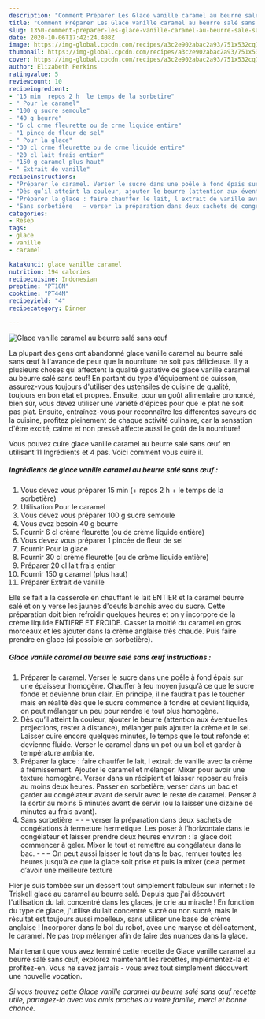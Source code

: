 ```yaml
---
description: "Comment Préparer Les Glace vanille caramel au beurre salé sans œuf"
title: "Comment Préparer Les Glace vanille caramel au beurre salé sans œuf"
slug: 1350-comment-preparer-les-glace-vanille-caramel-au-beurre-sale-sans-ouf
date: 2020-10-06T17:42:24.408Z
image: https://img-global.cpcdn.com/recipes/a3c2e902abac2a93/751x532cq70/glace-vanille-caramel-au-beurre-sale-sans-oeuf-photo-principale-de-la-recette.jpg
thumbnail: https://img-global.cpcdn.com/recipes/a3c2e902abac2a93/751x532cq70/glace-vanille-caramel-au-beurre-sale-sans-oeuf-photo-principale-de-la-recette.jpg
cover: https://img-global.cpcdn.com/recipes/a3c2e902abac2a93/751x532cq70/glace-vanille-caramel-au-beurre-sale-sans-oeuf-photo-principale-de-la-recette.jpg
author: Elizabeth Perkins
ratingvalue: 5
reviewcount: 10
recipeingredient:
- "15 min  repos 2 h  le temps de la sorbetire"
- " Pour le caramel"
- "100 g sucre semoule"
- "40 g beurre"
- "6 cl crme fleurette ou de crme liquide entire"
- "1 pince de fleur de sel"
- " Pour la glace"
- "30 cl crme fleurette ou de crme liquide entire"
- "20 cl lait frais entier"
- "150 g caramel plus haut"
- " Extrait de vanille"
recipeinstructions:
- "Préparer le caramel. Verser le sucre dans une poêle à fond épais sur une épaisseur homogène. Chauffer à feu moyen jusqu’à ce que le sucre fonde et devienne brun clair. En principe, il ne faudrait pas le toucher mais en réalité dès que le sucre commence à fondre et devient liquide, on peut mélanger un peu pour rendre le tout plus homogène."
- "Dès qu’il atteint la couleur, ajouter le beurre (attention aux éventuelles projections, rester à distance), mélanger puis ajouter la crème et le sel. Laisser cuire encore quelques minutes, le temps que le tout refonde et devienne fluide. Verser le caramel dans un pot ou un bol et garder à température ambiante."
- "Préparer la glace : faire chauffer le lait, l extrait de vanille avec la crème à frémissement. Ajouter le caramel et mélanger. Mixer pour avoir une texture homogène. Verser dans un récipient et laisser reposer au frais au moins deux heures. Passer en sorbetière, verser dans un bac et garder au congélateur avant de servir avec le reste de caramel. Penser à la sortir au moins 5 minutes avant de servir (ou la laisser une dizaine de minutes au frais avant)."
- "Sans sorbetière   – verser la préparation dans deux sachets de congélations à fermeture hermétique. Les poser à l’horizontale dans le congélateur et laisser prendre deux heures environ : la glace doit commencer à geler. Mixer le tout et remettre au congélateur dans le bac.  – On peut aussi laisser le tout dans le bac, remuer toutes les heures jusqu’à ce que la glace soit prise et puis la mixer (cela permet d’avoir une meilleure texture"
categories:
- Resep
tags:
- glace
- vanille
- caramel

katakunci: glace vanille caramel 
nutrition: 194 calories
recipecuisine: Indonesian
preptime: "PT18M"
cooktime: "PT44M"
recipeyield: "4"
recipecategory: Dinner

---
```



![Glace vanille caramel au beurre salé sans œuf](https://img-global.cpcdn.com/recipes/a3c2e902abac2a93/751x532cq70/glace-vanille-caramel-au-beurre-sale-sans-oeuf-photo-principale-de-la-recette.jpg)

La plupart des gens ont abandonné glace vanille caramel au beurre salé sans œuf à l'avance de peur que la nourriture ne soit pas délicieuse. Il y a plusieurs choses qui affectent la qualité gustative de glace vanille caramel au beurre salé sans œuf! En partant du type d'équipement de cuisson, assurez-vous toujours d'utiliser des ustensiles de cuisine de qualité, toujours en bon état et propres. Ensuite, pour un goût alimentaire prononcé, bien sûr, vous devez utiliser une variété d'épices pour que le plat ne soit pas plat. Ensuite, entraînez-vous pour reconnaître les différentes saveurs de la cuisine, profitez pleinement de chaque activité culinaire, car la sensation d'être excité, calme et non pressé affecte aussi le goût de la nourriture!

<!--inarticleads1-->

Vous pouvez cuire glace vanille caramel au beurre salé sans œuf en utilisant 11 Ingrédients et 4 pas. Voici comment vous cuire il.

##### Ingrédients de glace vanille caramel au beurre salé sans œuf :

1. Vous devez vous préparer 15 min (+ repos 2 h + le temps de la sorbetière)
1. Utilisation  Pour le caramel
1. Vous devez vous préparer 100 g sucre semoule
1. Vous avez besoin 40 g beurre
1. Fournir 6 cl crème fleurette (ou de crème liquide entière)
1. Vous devez vous préparer 1 pincée de fleur de sel
1. Fournir  Pour la glace
1. Fournir 30 cl crème fleurette (ou de crème liquide entière)
1. Préparer 20 cl lait frais entier
1. Fournir 150 g caramel (plus haut)
1. Préparer  Extrait de vanille


Elle se fait à la casserole en chauffant le lait ENTIER et la caramel beurre salé et on y verse les jaunes d&#39;oeufs blanchis avec du sucre. Cette préparation doit bien refroidir quelques heures et on y incorpore de la crème liquide ENTIERE ET FROIDE. Casser la moitié du caramel en gros morceaux et les ajouter dans la crème anglaise très chaude. Puis faire prendre en glace (si possible en sorbetière). 

<!--inarticleads2-->

##### Glace vanille caramel au beurre salé sans œuf instructions :

1. Préparer le caramel. Verser le sucre dans une poêle à fond épais sur une épaisseur homogène. Chauffer à feu moyen jusqu’à ce que le sucre fonde et devienne brun clair. En principe, il ne faudrait pas le toucher mais en réalité dès que le sucre commence à fondre et devient liquide, on peut mélanger un peu pour rendre le tout plus homogène.
1. Dès qu’il atteint la couleur, ajouter le beurre (attention aux éventuelles projections, rester à distance), mélanger puis ajouter la crème et le sel. Laisser cuire encore quelques minutes, le temps que le tout refonde et devienne fluide. Verser le caramel dans un pot ou un bol et garder à température ambiante.
1. Préparer la glace : faire chauffer le lait, l extrait de vanille avec la crème à frémissement. Ajouter le caramel et mélanger. Mixer pour avoir une texture homogène. Verser dans un récipient et laisser reposer au frais au moins deux heures. Passer en sorbetière, verser dans un bac et garder au congélateur avant de servir avec le reste de caramel. Penser à la sortir au moins 5 minutes avant de servir (ou la laisser une dizaine de minutes au frais avant).
1. Sans sorbetière  -  - – verser la préparation dans deux sachets de congélations à fermeture hermétique. Les poser à l’horizontale dans le congélateur et laisser prendre deux heures environ : la glace doit commencer à geler. Mixer le tout et remettre au congélateur dans le bac. -  - – On peut aussi laisser le tout dans le bac, remuer toutes les heures jusqu’à ce que la glace soit prise et puis la mixer (cela permet d’avoir une meilleure texture


Hier je suis tombée sur un dessert tout simplement fabuleux sur internet : le Triskell glacé au caramel au beurre salé. Depuis que j&#39;ai découvert l&#39;utilisation du lait concentré dans les glaces, je crie au miracle ! En fonction du type de glace, j&#39;utilise du lait concentré sucré ou non sucré, mais le résultat est toujours aussi moelleux, sans utiliser une base de crème anglaise ! Incorporer dans le bol du robot, avec une maryse et délicatement, le caramel. Ne pas trop mélanger afin de faire des nuances dans la glace. 

<!--inarticleads1-->

<p>
Maintenant que vous avez terminé cette recette de Glace vanille caramel au beurre salé sans œuf, explorez maintenant les recettes, implémentez-la et profitez-en. Vous ne savez jamais - vous avez tout simplement découvert une nouvelle vocation.
</p>

<p>
<i>Si vous trouvez cette Glace vanille caramel au beurre salé sans œuf recette utile, partagez-la avec vos amis proches ou votre famille, merci et bonne chance.</i>
</p>
